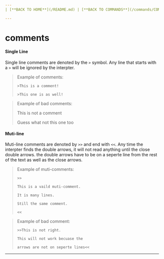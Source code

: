 ```yaml
---
| [**BACK TO HOME**](/README.md) | [**BACK TO COMMANDS**](/commands/COMMANDS.md) |

---
```

# comments
#### Single Line
Single line comments are denoted by the ```>``` symbol. Any line that starts with a ```>``` will be ignored
by the interpter.
> Example of comments:
> 
> `>This is a comment!`
> 
> `>This one is as well!`

> Example of bad comments:
> 
> This is not a comment
> 
> Guess what not this one too
#### Muti-line
Muti-line comments are denoted by ```>>``` and end with ```<<```. Any time the interpter finds the double arrows, it will not read
anything until the close double arrows. the double arrows have to be on a seperte line from the rest of the text as well as the close arrows.
> Example of muti-comments:
> 
> `>>`
> 
> `This is a vaild muti-comment.`
> 
> `It is many lines.`
> 
> `Still the same comment.`
> 
> `<<`

> Example of bad comment:
> 
> `>>This is not right.`
> 
> `This will not work becuase the`
> 
> `arrows are not on seperte lines<<`
---
